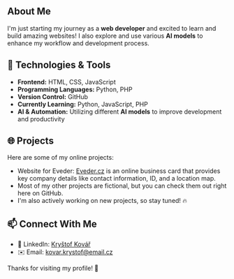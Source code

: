 ## About Me  
I'm just starting my journey as a **web developer** and excited to learn and build amazing websites! I also explore and use various **AI models** to enhance my workflow and development process.  

## 🚀 Technologies & Tools  
- **Frontend:** HTML, CSS, JavaScript  
- **Programming Languages:** Python, PHP  
- **Version Control:** GitHub  
- **Currently Learning:** Python, JavaScript, PHP  
- **AI & Automation:** Utilizing different **AI models** to improve development and productivity  

## 🌐 Projects  
Here are some of my online projects:  
- Website for Eveder: [Eveder.cz](https://www.eveder.cz) is an online business card that provides key company details like contact information, ID, and a location map.  
- Most of my other projects are fictional, but you can check them out right here on GitHub.  
- I'm also actively working on new projects, so stay tuned! 🔥  

## 📫 Connect With Me  
- 💼 LinkedIn: [Kryštof Kovář](https://www.linkedin.com/in/kryštof-kovář-724a0534a/)  
- ✉️ Email: [kovar.krystof@email.cz](mailto:kovar.krystof@email.cz)  

Thanks for visiting my profile! 🚀
